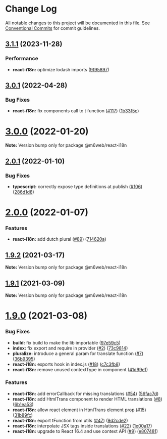 # Change Log

All notable changes to this project will be documented in this file.
See [Conventional Commits](https://conventionalcommits.org) for commit guidelines.

## [3.1.1](https://github.com/BedrockStreaming/i18n-tools/compare/@m6web/react-i18n@3.1.0...@m6web/react-i18n@3.1.1) (2023-11-28)

### Performance

* **react-i18n:** optimize lodash imports ([9f95897](https://github.com/BedrockStreaming/i18n-tools/pull/134/commits/9f95897c61040ab2e9950405c19f10320826d21c))



## [3.0.1](https://github.com/BedrockStreaming/i18n-tools/compare/@m6web/react-i18n@3.0.0...@m6web/react-i18n@3.0.1) (2022-04-28)


### Bug Fixes

* **react-i18n:** fix components call to t function ([#117](https://github.com/BedrockStreaming/i18n-tools/issues/117)) ([1b33f5c](https://github.com/BedrockStreaming/i18n-tools/commit/1b33f5c5316665b8bf341dd559f2c76f4e7ce2c2))





# [3.0.0](https://github.com/BedrockStreaming/i18n-tools/compare/@m6web/react-i18n@2.0.1...@m6web/react-i18n@3.0.0) (2022-01-20)

**Note:** Version bump only for package @m6web/react-i18n





## [2.0.1](https://github.com/BedrockStreaming/i18n-tools/compare/@m6web/react-i18n@2.0.0...@m6web/react-i18n@2.0.1) (2022-01-10)


### Bug Fixes

* **typescript:** correctly expose type definitions at publish ([#106](https://github.com/BedrockStreaming/i18n-tools/issues/106)) ([286d1d8](https://github.com/BedrockStreaming/i18n-tools/commit/286d1d84ee212bcade9a1dc8a5f921416eb3f723))





# [2.0.0](https://github.com/BedrockStreaming/i18n-tools/compare/@m6web/react-i18n@2.0.0-alpha.0...@m6web/react-i18n@2.0.0) (2022-01-07)


### Features

* **react-i18n:** add dutch plural ([#89](https://github.com/BedrockStreaming/i18n-tools/issues/89)) ([714620a](https://github.com/BedrockStreaming/i18n-tools/commit/714620a338548222a6d191931d65653b1ccbd696))





## [1.9.2](https://github.com/M6Web/i18n-tools/compare/@m6web/react-i18n@1.9.1...@m6web/react-i18n@1.9.2) (2021-03-17)

**Note:** Version bump only for package @m6web/react-i18n





## [1.9.1](https://github.com/M6Web/i18n-tools/compare/@m6web/react-i18n@1.9.0...@m6web/react-i18n@1.9.1) (2021-03-09)

**Note:** Version bump only for package @m6web/react-i18n





# [1.9.0](https://github.com/M6Web/i18n-tools/compare/@m6web/react-i18n@1.9.0...@m6web/react-i18n@1.9.0) (2021-03-08)


### Bug Fixes

* **build:** fix build to make the lib importable ([97e59c5](https://github.com/M6Web/i18n-tools/commit/97e59c5232444c1ed46d07e676e8032a280e3209))
* **index:** fix export and require in provider ([#2](https://github.com/M6Web/i18n-tools/issues/2)) ([73c9814](https://github.com/M6Web/i18n-tools/commit/73c9814070cf24b6825621ce014efaf9060645a5))
* **pluralize:** introduce a general param for translate function ([#7](https://github.com/M6Web/i18n-tools/issues/7)) ([36b9395](https://github.com/M6Web/i18n-tools/commit/36b9395545618e8f952a7addbb0452b4c9eb09d6))
* **react-i18n:** exports hook in index.js ([#18](https://github.com/M6Web/i18n-tools/issues/18)) ([c7c3fb8](https://github.com/M6Web/i18n-tools/commit/c7c3fb8434da037a43e39c4cbc0b061cd1fd1e15))
* **react-i18n:** remove unused contextType in component ([41d99e1](https://github.com/M6Web/i18n-tools/commit/41d99e17aa7d9692c795af2d373a258a54388178))


### Features

* **react-i18n:** add errorCallback for missing translations ([#54](https://github.com/M6Web/i18n-tools/issues/54)) ([56fac7d](https://github.com/M6Web/i18n-tools/commit/56fac7da38845b8aa4df4d20242b3db411607c9a))
* **react-i18n:** add HtmlTrans component to render HTML translations ([#8](https://github.com/M6Web/i18n-tools/issues/8)) ([6b1ea53](https://github.com/M6Web/i18n-tools/commit/6b1ea53ef503dd3fde7147248f1a6b7cba78f2ac))
* **react-i18n:** allow react element in HtmlTrans element prop ([#15](https://github.com/M6Web/i18n-tools/issues/15)) ([31b89fc](https://github.com/M6Web/i18n-tools/commit/31b89fcb903a7dd46e3da558646a3dd89b534569))
* **react-i18n:** export tFunction from utils ([#47](https://github.com/M6Web/i18n-tools/issues/47)) ([9d2cde2](https://github.com/M6Web/i18n-tools/commit/9d2cde2d73af7522fd09f6dd8225e7d46577cf16))
* **react-i18n:** interpolate JSX tags inside translations ([#22](https://github.com/M6Web/i18n-tools/issues/22)) ([1e00a17](https://github.com/M6Web/i18n-tools/commit/1e00a17066546a262b0c632edb8723e487e1a75e))
* **react-i18n:** upgrade to React 16.4 and use context API ([#9](https://github.com/M6Web/i18n-tools/issues/9)) ([e807481](https://github.com/M6Web/i18n-tools/commit/e807481f8d544c0ccb1d1328e3d1a94afdd929e3))
